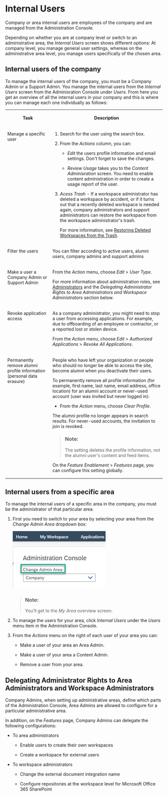 <!-- loio888ef2f9d6464a53b8711528822671de -->

# Internal Users

Company or area internal users are employees of the company and are managed from the Administration Console.



Depending on whether you are at company level or switch to an administrative area, the *Internal Users* screen shows different options: At company level, you manage general user settings, whereas on the administrative area level, you manage users specifically of the chosen area.



<a name="loio888ef2f9d6464a53b8711528822671de__section_c3w_bc5_mtb"/>

## Internal users of the company

To manage the internal users of the company, you must be a Company Admin or a Support Admin. You manage the internal users from the *Internal Users* screen from the Adminisration Console under *Users*. From here you get an overview of all the internal users in your company and this is where you can manage each one individually as follows:


<table>
<tr>
<th valign="top">

Task



</th>
<th valign="top">

Description



</th>
</tr>
<tr>
<td valign="top">

Manage a specific user



</td>
<td valign="top">

1.  Search for the user using the search box.

2.  From the *Actions* column, you can:
    -   *Edit* the users profile information and email settings. Don't forget to save the changes.

    -   *Review Usage* takes you to the *Content Adminisration* screen. You need to enable content administration in order to create a usage report of the user.


3.  *Acess Trash* - If a workspace administrator has deleted a workspace by accident, or if it turns out that a recently deleted workspace is needed again, company administrators and support administrators can restore the workspace from the workspace administrator's trash.

    For more information, see [Restoring Deleted Workspaces from the Trash](restoring-deleted-workspaces-from-the-trash-8c4a7e9.md).




</td>
</tr>
<tr>
<td valign="top">

Filter the users



</td>
<td valign="top">

You can filter according to active users, alumni users, company admins and support admins



</td>
</tr>
<tr>
<td valign="top">

Make a user a Company Admin or Support Admin



</td>
<td valign="top">

From the *Action* menu, choose *Edit* \> *User Type*.

For more information about administration roles, see [Administrators](administrators-63a91fb.md) and the *Delegating Administrator Rights to Area Administrators and Workspace Administrators* section below.



</td>
</tr>
<tr>
<td valign="top">

Revoke application access



</td>
<td valign="top">

As a company administrator, you might need to stop a user from accessing applications. For example, due to offboarding of an employee or contractor, or a reported lost or stolen device.

From the *Action* menu, choose *Edit* \> *Authorized Applications* \> *Revoke All Applications*.



</td>
</tr>
<tr>
<td valign="top">

Permanently remove alumni profile information \(personal data erasure\)



</td>
<td valign="top">

People who have left your organization or people who should no longer be able to access the site, become alumni when you deactivate their users.

To permanently remove all profile information \(for example, first name, last name, email address, office location\) for an alumni account or never-used account \(user was invited but never logged in\):

-   From the *Action* menu, choose *Clear Profile*.


The alumni profile no longer appears in search results. For never-used accounts, the invitation to join is revoked.

> ### Note:  
> The setting deletes the profile information, not the alumni user's content and feed items.

On the *Feature Enablement* \> *Features* page, you can configure this setting globally.



</td>
</tr>
</table>



<a name="loio888ef2f9d6464a53b8711528822671de__section_csv_tb5_mtb"/>

## Internal users from a specific area

To manage the internal users of a specific area in the company, you must be the administrator of that particular area.

1.  First you need to switch to your area by selecting your area from the *Change Admin Area* dropdown box:

    ![](images/Change_admin_area_83017d3.png)

    > ### Note:  
    > You'll get to the *My Area* overview screen.

2.  To manage the users for your area, click *Internal Users* under the *Users* menu item in the Administration Console.

3.  From the *Actions* menu on the right of each user of your area you can:

    -   Make a user of your area an Area Admin.

    -   Make a user of your area a Content Admin.

    -   Remove a user from your area.





<a name="loio888ef2f9d6464a53b8711528822671de__section_dzn_wh5_mtb"/>

## Delegating Administrator Rights to Area Administrators and Workspace Administrators

Company Admins, when setting up administrative areas, define which parts of the Administration Console, Area Admins are allowed to configure for a particular administrative area.

In addition, on the *Features* page, Company Admins can delegate the following configurations:

-   To area administrators

    -   Enable users to create their own workspaces

    -   Create a workspace for external users


-   To workspace administrators

    -   Change the external document integration name

    -   Configure repositories at the workspace level for Microsoft Office 365 SharePoint



